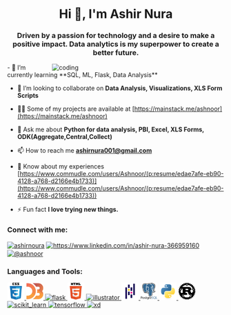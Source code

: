 <h1 align="center">Hi 👋, I'm Ashir Nura</h1>
<h3 align="center">Driven by a passion for technology and a desire to make a positive impact. Data analytics is my superpower to create a better future.</h3>
<img align="right" alt="coding" width="400" src="https://github.com/Aashnoor/AshirNura/assets/102871201/4231fadf-https://github.com/Aashnoor/AshirNura/assets/102871201/4231fadf-8bc8-4b4e-8982-390fd7fa8f338bc8-4b4e-8982-390fd7fa8f33">
- 🌱 I’m currently learning **SQL, ML, Flask, Data Analysis**

- 👯 I’m looking to collaborate on **Data Analysis, Visualizations, XLS Form Scripts**

- 👨‍💻 Some of my projects are available at [https://mainstack.me/ashnoor](https://mainstack.me/ashnoor)

- 💬 Ask me about **Python for data analysis, PBI, Excel, XLS Forms, ODK(Aggregate,Central,Collect)**

- 📫 How to reach me **ashirnura001@gmail.com**

- 📄 Know about my experiences [https://www.commudle.com/users/Ashnoor/(p:resume/edae7afe-eb90-4128-a768-d2166e4b1733)](https://www.commudle.com/users/Ashnoor/(p:resume/edae7afe-eb90-4128-a768-d2166e4b1733))

- ⚡ Fun fact **I love trying new things.**

<h3 align="left">Connect with me:</h3>
<p align="left">
<a href="https://twitter.com/ashirnoura" target="blank"><img align="center" src="https://raw.githubusercontent.com/rahuldkjain/github-profile-readme-generator/master/src/images/icons/Social/twitter.svg" alt="ashirnoura" height="30" width="40" /></a>
<a href="https://linkedin.com/in/https://www.linkedin.com/in/ashir-nura-366959160" target="blank"><img align="center" src="https://raw.githubusercontent.com/rahuldkjain/github-profile-readme-generator/master/src/images/icons/Social/linked-in-alt.svg" alt="https://www.linkedin.com/in/ashir-nura-366959160" height="30" width="40" /></a>
<a href="https://medium.com/@ashnoor" target="blank"><img align="center" src="https://raw.githubusercontent.com/rahuldkjain/github-profile-readme-generator/master/src/images/icons/Social/medium.svg" alt="@ashnoor" height="30" width="40" /></a>
</p>

<h3 align="left">Languages and Tools:</h3>
<p align="left"> <a href="https://www.w3schools.com/css/" target="_blank" rel="noreferrer"> <img src="https://raw.githubusercontent.com/devicons/devicon/master/icons/css3/css3-original-wordmark.svg" alt="css3" width="40" height="40"/> </a> <a href="https://d3js.org/" target="_blank" rel="noreferrer"> <img src="https://raw.githubusercontent.com/devicons/devicon/master/icons/d3js/d3js-original.svg" alt="d3js" width="40" height="40"/> </a> <a href="https://flask.palletsprojects.com/" target="_blank" rel="noreferrer"> <img src="https://www.vectorlogo.zone/logos/pocoo_flask/pocoo_flask-icon.svg" alt="flask" width="40" height="40"/> </a> <a href="https://www.w3.org/html/" target="_blank" rel="noreferrer"> <img src="https://raw.githubusercontent.com/devicons/devicon/master/icons/html5/html5-original-wordmark.svg" alt="html5" width="40" height="40"/> </a> <a href="https://www.adobe.com/in/products/illustrator.html" target="_blank" rel="noreferrer"> <img src="https://www.vectorlogo.zone/logos/adobe_illustrator/adobe_illustrator-icon.svg" alt="illustrator" width="40" height="40"/> </a> <a href="https://pandas.pydata.org/" target="_blank" rel="noreferrer"> <img src="https://raw.githubusercontent.com/devicons/devicon/2ae2a900d2f041da66e950e4d48052658d850630/icons/pandas/pandas-original.svg" alt="pandas" width="40" height="40"/> </a> <a href="https://www.postgresql.org" target="_blank" rel="noreferrer"> <img src="https://raw.githubusercontent.com/devicons/devicon/master/icons/postgresql/postgresql-original-wordmark.svg" alt="postgresql" width="40" height="40"/> </a> <a href="https://www.python.org" target="_blank" rel="noreferrer"> <img src="https://raw.githubusercontent.com/devicons/devicon/master/icons/python/python-original.svg" alt="python" width="40" height="40"/> </a> <a href="https://www.rust-lang.org" target="_blank" rel="noreferrer"> <img src="https://raw.githubusercontent.com/devicons/devicon/master/icons/rust/rust-plain.svg" alt="rust" width="40" height="40"/> </a> <a href="https://scikit-learn.org/" target="_blank" rel="noreferrer"> <img src="https://upload.wikimedia.org/wikipedia/commons/0/05/Scikit_learn_logo_small.svg" alt="scikit_learn" width="40" height="40"/> </a> <a href="https://www.tensorflow.org" target="_blank" rel="noreferrer"> <img src="https://www.vectorlogo.zone/logos/tensorflow/tensorflow-icon.svg" alt="tensorflow" width="40" height="40"/> </a> <a href="https://www.adobe.com/products/xd.html" target="_blank" rel="noreferrer"> <img src="https://cdn.worldvectorlogo.com/logos/adobe-xd.svg" alt="xd" width="40" height="40"/> </a> </p>
